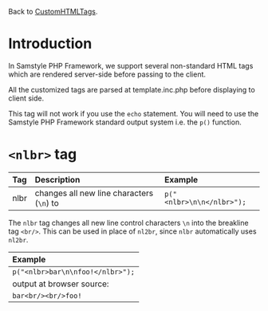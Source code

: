 Back to [CustomHTMLTags](CustomHTMLTags.md).

# Introduction #

In Samstyle PHP Framework, we support several non-standard HTML tags which are rendered server-side before passing to the client.

All the customized tags are parsed at template.inc.php before displaying to client side.

This tag will not work if you use the `echo` statement. You will need to use the Samstyle PHP Framework standard output system i.e. the `p()` function.

# `<nlbr>` tag #

| **Tag** | **Description** | **Example** |
|:--------|:----------------|:------------|
| nlbr    | changes all new line characters (`\n`) to <br />  | `p("<nlbr>\n\n</nlbr>");` |

The `nlbr` tag changes all new line control characters `\n` into the breakline tag `<br/>`. This can be used in place of `nl2br`, since `nlbr` automatically uses `nl2br`.

| **Example** |
|:------------|
| `p("<nlbr>bar\n\nfoo!</nlbr>");` |
| output at browser source: |
| `bar<br/><br/>foo!` |